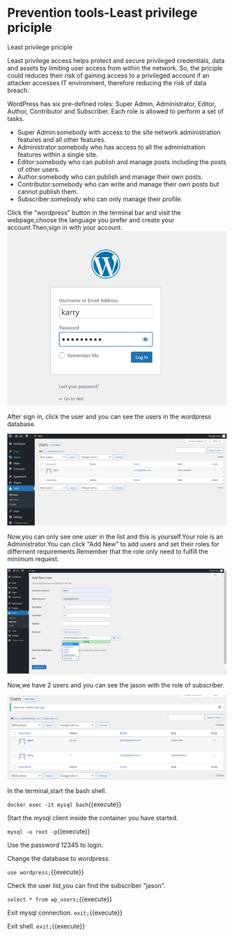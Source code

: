 # Prevention tools-Least privilege priciple

Least privilege priciple

Least privilege access helps protect and secure privileged credentials, data and assets by limiting user access from within the network. So, the priciple could reduces their risk of gaining access to a privileged account if an attacker accesses IT environment, therefore reducing the risk of data breach.

WordPress has six pre-defined roles: Super Admin, Administrator, Editor, Author, Contributor and Subscriber. Each role is allowed to perform a set of tasks.

- Super Admin:somebody with access to the site network administration features and all other features. 
- Administrator:somebody who has access to all the administration features within a single site.
- Editor:somebody who can publish and manage posts including the posts of other users.
- Author:somebody who can publish and manage their own posts.
- Contributor:somebody who can write and manage their own posts but cannot publish them.
- Subscriber:somebody who can only manage their profile.

Click the "wordpress" button in the terminal bar and visit the webpage,choose the language you prefer and create your account.Then,sign in with your account.
![wordpress_login](https://github.com/joey1136/katacoda-scenarios/blob/main/Area-B/images/wordpress_login.PNG?raw=true)

After sign in, click the user and you can see the users in the wordpress database.

![wordpress_users](https://github.com/joey1136/katacoda-scenarios/blob/main/Area-B/images/Users.PNG?raw=true)

Now,you can only see one user in the list and this is yourself.Your role is an Administrator.You can click "Add New" to add users and set their roles for differnent requirements.Remember that the role only need to fulfill the minimum request.

![add_user](https://github.com/joey1136/katacoda-scenarios/blob/main/Area-B/images/add_user.png?raw=true)

Now,we have 2 users and you can see the jason with the role of subscriber.

![jason](https://github.com/joey1136/katacoda-scenarios/blob/main/Area-B/images/user_jason.PNG?raw=true)

In the terminal,start the bash shell.

`docker exec -it mysql bash`{{execute}}

Start the mysql client inside the container you have started.

`mysql -u root -p`{{execute}}

Use the password 12345 to login.

Change the database to wordpress.

`use wordpress;`{{execute}}

Check the user list,you can find the subscriber "jason".

`select * from wp_users;`{{execute}}

Exit mysql connection.
`exit;`{{execute}}

Exit shell.
`exit;`{{execute}}








